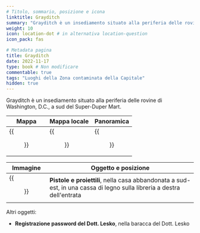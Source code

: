 ```yaml
---
# Titolo, sommario, posizione e icona
linktitle: Grayditch
summary: "Grayditch è un insediamento situato alla periferia delle rovine di Washington, D.C., a sud del Super-Duper Mart. "
weight: 10
icon: location-dot # in alternativa location-question
icon_pack: fas

# Metadata pagina
title: Grayditch
date: 2022-11-17
type: book # Non modificare
commentable: true
tags: "Luoghi della Zona contaminata della Capitale"
hidden: true
---
```



Grayditch è un insediamento situato alla periferia delle rovine di Washington, D.C., a sud del Super-Duper Mart. 

| Mappa                                 | Mappa locale                              | Panoramica                        |
| ------------------------------------- | ----------------------------------------- | --------------------------------- |
| {{<figure src="Grayditch_loc.webp">}} | {{<figure src="Grayditch_loc_map.webp">}} | {{<figure src="Grayditch.webp">}} |

| Immagine                                          | Oggetto e posizione                                                                                                    |
| ------------------------------------------------- | ---------------------------------------------------------------------------------------------------------------------- |
| {{<figure src="Guns_and_Bullets_Grayditch.png">}} | **Pistole e proiettili**, nella casa abbandonata a sud-est, in una cassa di legno sulla libreria a destra dell'entrata |

Altri oggetti:
- **Registrazione password del Dott. Lesko**, nella baracca del Dott. Lesko
